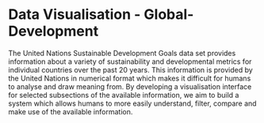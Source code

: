 # Data Visualisation - Global-Development
The United Nations Sustainable Development Goals data set provides information about a variety of sustainability and developmental metrics for individual countries over the past 20 years. This information is provided by the United Nations in numerical format which makes it difficult for humans to analyse and draw meaning from. By developing a visualisation interface for selected subsections of the available information, we aim to build a system which allows humans to more easily understand, filter, compare and make use of the available information.

